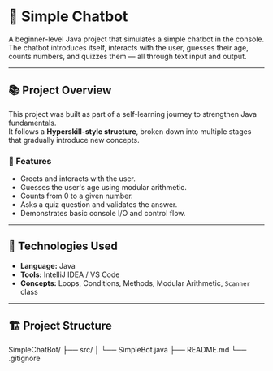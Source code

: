 # 🤖 Simple Chatbot

A beginner-level Java project that simulates a simple chatbot in the console.  
The chatbot introduces itself, interacts with the user, guesses their age, counts numbers, and quizzes them — all through text input and output.

---

## 📚 Project Overview

This project was built as part of a self-learning journey to strengthen Java fundamentals.  
It follows a **Hyperskill-style structure**, broken down into multiple stages that gradually introduce new concepts.

### 🧩 Features

- Greets and interacts with the user.
- Guesses the user's age using modular arithmetic.
- Counts from 0 to a given number.
- Asks a quiz question and validates the answer.
- Demonstrates basic console I/O and control flow.

---

## 🚀 Technologies Used

- **Language:** Java
- **Tools:** IntelliJ IDEA / VS Code
- **Concepts:** Loops, Conditions, Methods, Modular Arithmetic, `Scanner` class

---

## 🏗️ Project Structure
SimpleChatBot/
├── src/
│ └── SimpleBot.java
├── README.md
└── .gitignore
